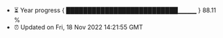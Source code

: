 - ⏳ Year progress { ██████████████████████████▁▁▁▁ } 88.11 %
- ⏰ Updated on Fri, 18 Nov 2022 14:21:55 GMT

